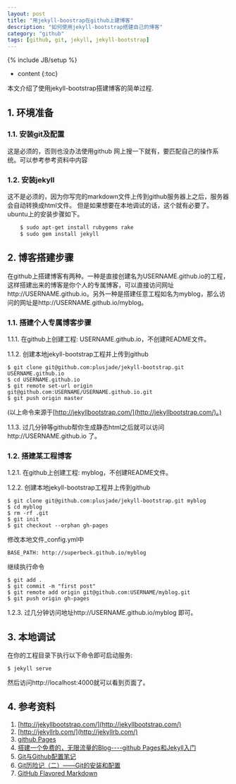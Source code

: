 ```yaml
---
layout: post
title: "用jekyll-boostrap在github上建博客"
description: "如何使用jekyll-bootstrap搭建自己的博客"
category: "github"
tags: [github, git, jekyll, jekyll-bootstrap]
---
```

{% include JB/setup %}

* content
{:toc}

本文介绍了使用jekyll-bootstrap搭建博客的简单过程.
<!--excerpt-->

## 1. 环境准备
### 1.1. 安装git及配置
这是必须的，否则也没办法使用github
网上搜一下就有，要匹配自己的操作系统。可以参考参考资料中内容
### 1.2. 安装jekyll
这不是必须的，因为你写完的markdown文件上传到github服务器上之后，服务器会自动转换成html文件。
但是如果想要在本地调试的话，这个就有必要了。
ubuntu上的安装步骤如下。

```bash
	$ sudo apt-get install rubygems rake
	$ sudo gem install jekyll
```

## 2. 博客搭建步骤
在github上搭建博客有两种。一种是直接创建名为USERNAME.github.io的工程，这样搭建出来的博客是你个人的专属博客，可以直接访问网址http://USERNAME.github.io。另外一种是搭建任意工程如名为myblog，那么访问的网址是http://USERNAME.github.io/myblog。

### 1.1. 搭建个人专属博客步骤

1.1.1. 在github上创建工程: USERNAME.github.io，不创建README文件。

1.1.2. 创建本地jekyll-bootstrap工程并上传到github

    $ git clone git@github.com:plusjade/jekyll-bootstrap.git USERNAME.github.io
    $ cd USERNAME.github.io
    $ git remote set-url origin git@github.com:USERNAME/USERNAME.github.io.git
    $ git push origin master
 (以上命令来源于[http://jekyllbootstrap.com/](http://jekyllbootstrap.com/)。)

1.1.3. 过几分钟等github帮你生成静态html之后就可以访问http://USERNAME.github.io 了。

### 1.2. 搭建某工程博客

1.2.1. 在github上创建工程: myblog，不创建README文件。

1.2.2. 创建本地jekyll-bootstrap工程并上传到github
    
    $ git clone git@github.com:plusjade/jekyll-bootstrap.git myblog
    $ cd myblog
    $ rm -rf .git
    $ git init
    $ git checkout --orphan gh-pages
修改本地文件_config.yml中 
    
    BASE_PATH: http://superbeck.github.io/myblog
继续执行命令
    
    $ git add .
    $ git commit -m "first post"
    $ git remote add origin git@github.com:USERNAME/myblog.git
    $ git push origin gh-pages

1.2.3. 过几分钟访问地址http://USERNAME.github.io/myblog 即可。

## 3. 本地调试
在你的工程目录下执行以下命令即可启动服务:

	$ jekyll serve
然后访问http://localhost:4000就可以看到页面了。
## 4. 参考资料
1. [http://jekyllbootstrap.com/](http://jekyllbootstrap.com/)
2. [http://jekyllrb.com/](http://jekyllrb.com/)
3. [github Pages](http://pages.github.com/)
4. [搭建一个免费的，无限流量的Blog----github Pages和Jekyll入门](http://www.ruanyifeng.com/blog/2012/08/blogging_with_jekyll.html)
5. [Git与Github配置笔记](http://blog.csdn.net/poisonchry/article/details/7706507)
6. [Git历险记（二）——Git的安装和配置](http://www.infoq.com/cn/news/2011/01/git-adventures-install-config)
7. [GitHub Flavored Markdown](https://help.github.com/articles/github-flavored-markdown)
